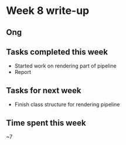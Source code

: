 # Week 8 write-up

## Ong

## Tasks completed this week
- Started work on rendering part of pipeline
- Report


## Tasks for next week
- Finish class structure for rendering pipeline

## Time spent this week
~7


